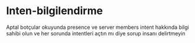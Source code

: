 # Inten-bilgilendirme
Aptal botçular okuyunda presence ve server members intent hakkında bilgi sahibi olun ve her sorunda intentleri açtın mı diye sorup insanı delirtmeyin
